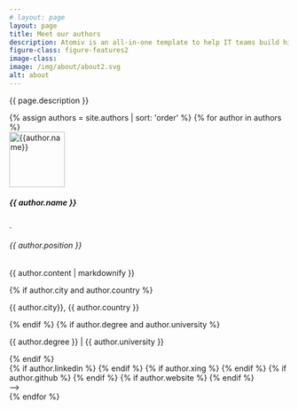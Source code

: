 ```yaml
---
# layout: page
layout: page
title: Meet our authors
description: Atomiv is an all-in-one template to help IT teams build high quality software faster. It is built specifically for enterprise software development needs, covering project management, architecture and development. Atomiv is rooted in best practices in enterprise architecture, providing a standardized software solution template. This provides your software teams with a clean architecture foundation, so that they can quickly and easily build quality software. Atomiv is open source (MIT licence) so it can be freely used both for commercial purposes.
figure-class: figure-features2
image-class:
image: /img/about/about2.svg
alt: about
---
```


<!-- Promo / Benefits -->
<article class="ov-about">
    <div class="container">
        <div class="about-intro">
            <p>{{ page.description }}</p>
        </div>
        <!-- site.authors -->
            {% assign authors = site.authors | sort: 'order' %}
            {% for author in authors %}
            <div class="row ov-about-row">
                <div class="col-12">
                    <div class="d-md-flex align-items-center">
                        <div>
                            <!-- TO DO VC increment version number when changing image -->
                            <img height="100" width="100" src="{{ site.url }}/img/about/team/{{ author.photo }}?v=4" alt="{{author.name}}"
                            class="img-fluid w-100 profile-img">
                        </div>
                        <div>
                            <h5>{{ author.name }}</h5>.
                            <h6>{{ author.position }}</h6>
                            <p>{{ author.content | markdownify }}</p>
                            {% if author.city and author.country %}
                            <p class="mb-1 mb-md-0">{{ author.city}}, {{ author.country }}</p>
                            {% endif %}
                            {% if author.degree and author.university %}
                            <p class="mt-0 mb-4 mb-md-3">{{ author.degree }} | {{ author.university }}</p>
                            {% endif %}
                            <div style="">
                                {% if author.linkedin %}
                                <a href="{{ author.linkedin }}" target="_blank"><i class="fab fa-linkedin"></i></a>
                                {% endif %}
                                {% if author.xing %}
                                <a href="{{ author.xing }}" target="_blank"><i class="fab fa-xing"></i></a>
                                {% endif %}
                                {% if author.github %}
                                <a href="{{ author.github }}" target="_blank"><i class="fab fa-github"></i></a>
                                {% endif %}
                                {% if author.website %}
                                <a href="{{ author.website }}" target="_blank"><i class="fa fa-globe"></i></a>
                                {% endif %}
                            </div> -->
                        </div>
                    </div>
                </div>
            </div>
            {% endfor %}
    </div>
</article>




